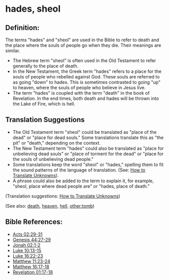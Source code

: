 # hades, sheol #

## Definition: ##

The terms "hades" and "sheol" are used in the Bible to refer to death and the place where the souls of people go when they die. Their meanings are similar.

* The Hebrew term "sheol" is often used in the Old Testament to refer generally to the place of death. 
* In the New Testament, the Greek term "hades" refers to a place for the souls of people who rebelled against God. These souls are referred to as going "down" to hades. This is sometimes contrasted to going "up" to heaven, where the souls of people who believe in Jesus live.
* The term "hades" is coupled with the term "death" in the book of Revelation. In the end times, both death and hades will be thrown into the Lake of Fire, which is hell.

## Translation Suggestions ##

* The Old Testament term "sheol" could be translated as "place of the dead" or "place for dead souls." Some translations translate this as "the pit" or "death," depending on the context.
* The New Testament term "hades" could also be translated as "place for unbelieving dead souls" or "place of torment for the dead" or "place for the souls of unbelieving dead people." 
* Some translations keep the word "sheol" or "hades," spelling them to fit the sound patterns of the language of translation. (See: [How to Translate Unknowns](https://git.door43.org/Door43/en-ta-translate-vol1/src/master/content/translate_unknown.md)).
* A phrase could also be added to the term to explain it, for example, "sheol, place where dead people are" or "hades, place of death."

(Translation suggestions: [How to Translate Unknowns](https://git.door43.org/Door43/en-ta-translate-vol1/src/master/content/translate_unknown.md))

(See also: [death](../kt/death.md), [heaven](../kt/heaven.md), [hell](../kt/hell.md), [other:tomb](../kt/other:tomb.md))

## Bible References: ##

* [Acts 02:29-31](https://door43.org/en/bible/notes/act/02/29)
* [Genesis 44:27-29](https://door43.org/en/bible/notes/gen/44/27)
* [Jonah 02:1-2](https://door43.org/en/bible/notes/jon/02/01)
* [Luke 10:13-15](https://door43.org/en/bible/notes/luk/10/13)
* [Luke 16:22-23](https://door43.org/en/bible/notes/luk/16/22)
* [Matthew 11:23-24](https://door43.org/en/bible/notes/mat/11/23)
* [Matthew 16:17-18](https://door43.org/en/bible/notes/mat/16/17)
* [Revelation 01:17-18](https://door43.org/en/bible/notes/rev/01/17)

